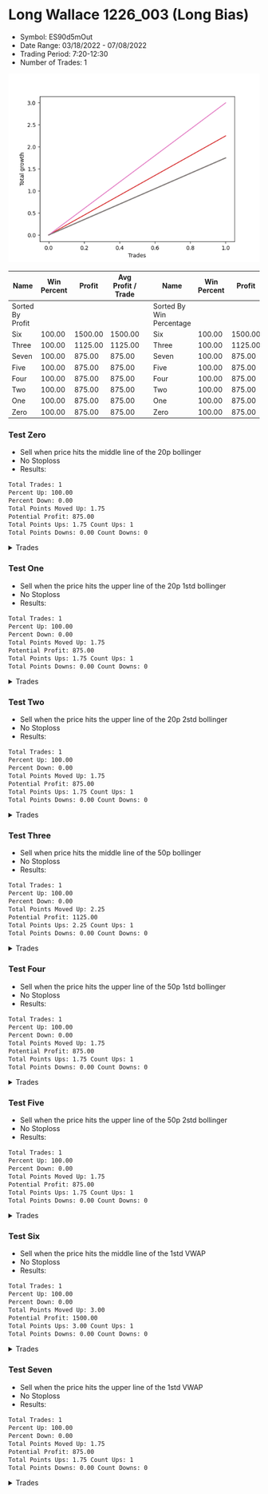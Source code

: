 # Long Wallace 1226_003 (Long Bias)
- Symbol: ES90d5mOut
- Date Range: 03/18/2022 - 07/08/2022
- Trading Period: 7:20-12:30
- Number of Trades: 1

![Plot](LongWallace1226_003ES90d5mOut(LongBias).png)

| Name | Win Percent | Profit | Avg Profit / Trade |     | Name | Win Percent | Profit | Avg Profit / Trade |
| ---- | ----------- | ------ | ------------------ | --- | ---- | ----------- | ------ | ------------------ |
| Sorted By <br> Profit | | | | | Sorted By <br> Win Percentage ||||
| Six | 100.00 | 1500.00 | 1500.00 |     | Six | 100.00 | 1500.00 | 1500.00 |
| Three | 100.00 | 1125.00 | 1125.00 |     | Three | 100.00 | 1125.00 | 1125.00 |
| Seven | 100.00 | 875.00 | 875.00 |     | Seven | 100.00 | 875.00 | 875.00 |
| Five | 100.00 | 875.00 | 875.00 |     | Five | 100.00 | 875.00 | 875.00 |
| Four | 100.00 | 875.00 | 875.00 |     | Four | 100.00 | 875.00 | 875.00 |
| Two | 100.00 | 875.00 | 875.00 |     | Two | 100.00 | 875.00 | 875.00 |
| One | 100.00 | 875.00 | 875.00 |     | One | 100.00 | 875.00 | 875.00 |
| Zero | 100.00 | 875.00 | 875.00 |     | Zero | 100.00 | 875.00 | 875.00 |

### Test Zero
* Sell when price hits the middle line of the 20p bollinger
* No Stoploss
* Results:
```
Total Trades: 1
Percent Up: 100.00
Percent Down: 0.00
Total Points Moved Up: 1.75
Potential Profit: 875.00
Total Points Ups: 1.75 Count Ups: 1
Total Points Downs: 0.00 Count Downs: 0
```

<details><summary>Trades</summary>

<code>In: 2022-06-27 09:40:00		Out: 2022-06-27 10:10:55		Total Position Time: 30:55		Total Move Up: 1.75		Total to Date: 1.75</code> <br />


</details>

### Test One
* Sell when the price hits the upper line of the 20p 1std bollinger
* No Stoploss
* Results:
```
Total Trades: 1
Percent Up: 100.00
Percent Down: 0.00
Total Points Moved Up: 1.75
Potential Profit: 875.00
Total Points Ups: 1.75 Count Ups: 1
Total Points Downs: 0.00 Count Downs: 0
```

<details><summary>Trades</summary>

<code>In: 2022-06-27 09:40:00		Out: 2022-06-27 10:10:55		Total Position Time: 30:55		Total Move Up: 1.75		Total to Date: 1.75</code> <br />


</details>

### Test Two
* Sell when the price hits the upper line of the 20p 2std bollinger
* No Stoploss
* Results:
```
Total Trades: 1
Percent Up: 100.00
Percent Down: 0.00
Total Points Moved Up: 1.75
Potential Profit: 875.00
Total Points Ups: 1.75 Count Ups: 1
Total Points Downs: 0.00 Count Downs: 0
```

<details><summary>Trades</summary>

<code>In: 2022-06-27 09:40:00		Out: 2022-06-27 10:10:55		Total Position Time: 30:55		Total Move Up: 1.75		Total to Date: 1.75</code> <br />


</details>

### Test Three
* Sell when price hits the middle line of the 50p bollinger
* No Stoploss
* Results:
```
Total Trades: 1
Percent Up: 100.00
Percent Down: 0.00
Total Points Moved Up: 2.25
Potential Profit: 1125.00
Total Points Ups: 2.25 Count Ups: 1
Total Points Downs: 0.00 Count Downs: 0
```

<details><summary>Trades</summary>

<code>In: 2022-06-27 09:40:00		Out: 2022-06-27 09:41:15		Total Position Time: 01:15		Total Move Up: 2.25		Total to Date: 2.25</code> <br />


</details>

### Test Four
* Sell when the price hits the upper line of the 50p 1std bollinger
* No Stoploss
* Results:
```
Total Trades: 1
Percent Up: 100.00
Percent Down: 0.00
Total Points Moved Up: 1.75
Potential Profit: 875.00
Total Points Ups: 1.75 Count Ups: 1
Total Points Downs: 0.00 Count Downs: 0
```

<details><summary>Trades</summary>

<code>In: 2022-06-27 09:40:00		Out: 2022-06-27 10:10:55		Total Position Time: 30:55		Total Move Up: 1.75		Total to Date: 1.75</code> <br />


</details>

### Test Five
* Sell when the price hits the upper line of the 50p 2std bollinger
* No Stoploss
* Results:
```
Total Trades: 1
Percent Up: 100.00
Percent Down: 0.00
Total Points Moved Up: 1.75
Potential Profit: 875.00
Total Points Ups: 1.75 Count Ups: 1
Total Points Downs: 0.00 Count Downs: 0
```

<details><summary>Trades</summary>

<code>In: 2022-06-27 09:40:00		Out: 2022-06-27 10:10:55		Total Position Time: 30:55		Total Move Up: 1.75		Total to Date: 1.75</code> <br />


</details>

### Test Six
* Sell when the price hits the middle line of the 1std VWAP
* No Stoploss
* Results:
```
Total Trades: 1
Percent Up: 100.00
Percent Down: 0.00
Total Points Moved Up: 3.00
Potential Profit: 1500.00
Total Points Ups: 3.00 Count Ups: 1
Total Points Downs: 0.00 Count Downs: 0
```

<details><summary>Trades</summary>

<code>In: 2022-06-27 09:40:00		Out: 2022-06-27 09:44:15		Total Position Time: 04:15		Total Move Up: 3.00		Total to Date: 3.00</code> <br />


</details>

### Test Seven
* Sell when the price hits the upper line of the 1std VWAP
* No Stoploss
* Results:
```
Total Trades: 1
Percent Up: 100.00
Percent Down: 0.00
Total Points Moved Up: 1.75
Potential Profit: 875.00
Total Points Ups: 1.75 Count Ups: 1
Total Points Downs: 0.00 Count Downs: 0
```

<details><summary>Trades</summary>

<code>In: 2022-06-27 09:40:00		Out: 2022-06-27 10:10:55		Total Position Time: 30:55		Total Move Up: 1.75		Total to Date: 1.75</code> <br />


</details>